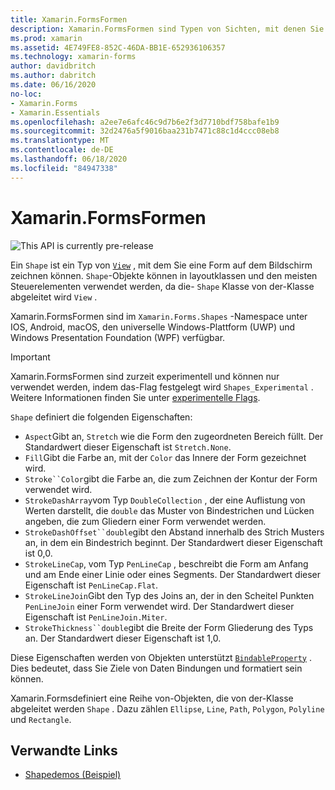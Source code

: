 ```yaml
---
title: Xamarin.FormsFormen
description: Xamarin.FormsFormen sind Typen von Sichten, mit denen Sie Formen auf dem Bildschirm zeichnen können.
ms.prod: xamarin
ms.assetid: 4E749FE8-852C-46DA-BB1E-652936106357
ms.technology: xamarin-forms
author: davidbritch
ms.author: dabritch
ms.date: 06/16/2020
no-loc:
- Xamarin.Forms
- Xamarin.Essentials
ms.openlocfilehash: a2ee7e6afc46c9d7b6e2f3d7710bdf758bafe1b9
ms.sourcegitcommit: 32d2476a5f9016baa231b7471c88c1d4ccc08eb8
ms.translationtype: MT
ms.contentlocale: de-DE
ms.lasthandoff: 06/18/2020
ms.locfileid: "84947338"
---
```

# <a name="xamarinforms-shapes"></a>Xamarin.FormsFormen

![](~/media/shared/preview.png "This API is currently pre-release")

Ein `Shape` ist ein Typ von [`View`](xref:Xamarin.Forms.View) , mit dem Sie eine Form auf dem Bildschirm zeichnen können. `Shape`-Objekte können in layoutklassen und den meisten Steuerelementen verwendet werden, da die- `Shape` Klasse von der-Klasse abgeleitet wird `View` .

Xamarin.FormsFormen sind im `Xamarin.Forms.Shapes` -Namespace unter IOS, Android, macOS, den universelle Windows-Plattform (UWP) und Windows Presentation Foundation (WPF) verfügbar.

> [!IMPORTANT]
> Xamarin.FormsFormen sind zurzeit experimentell und können nur verwendet werden, indem das-Flag festgelegt wird `Shapes_Experimental` . Weitere Informationen finden Sie unter [experimentelle Flags](~/xamarin-forms/internals/experimental-flags.md).

`Shape` definiert die folgenden Eigenschaften:

- `Aspect`Gibt an, `Stretch` wie die Form den zugeordneten Bereich füllt. Der Standardwert dieser Eigenschaft ist `Stretch.None`.
- `Fill`Gibt die Farbe an, mit der `Color` das Innere der Form gezeichnet wird.
- `Stroke``Color`gibt die Farbe an, die zum Zeichnen der Kontur der Form verwendet wird.
- `StrokeDashArray`vom Typ `DoubleCollection` , der eine Auflistung von Werten darstellt, die `double` das Muster von Bindestrichen und Lücken angeben, die zum Gliedern einer Form verwendet werden.
- `StrokeDashOffset``double`gibt den Abstand innerhalb des Strich Musters an, in dem ein Bindestrich beginnt. Der Standardwert dieser Eigenschaft ist 0,0.
- `StrokeLineCap`, vom Typ `PenLineCap` , beschreibt die Form am Anfang und am Ende einer Linie oder eines Segments. Der Standardwert dieser Eigenschaft ist `PenLineCap.Flat`.
- `StrokeLineJoin`Gibt den Typ des Joins an, der in den Scheitel Punkten `PenLineJoin` einer Form verwendet wird. Der Standardwert dieser Eigenschaft ist `PenLineJoin.Miter`.
- `StrokeThickness``double`gibt die Breite der Form Gliederung des Typs an. Der Standardwert dieser Eigenschaft ist 1,0.

Diese Eigenschaften werden von Objekten unterstützt [`BindableProperty`](xref:Xamarin.Forms.BindableProperty) . Dies bedeutet, dass Sie Ziele von Daten Bindungen und formatiert sein können.

Xamarin.Formsdefiniert eine Reihe von-Objekten, die von der-Klasse abgeleitet werden `Shape` . Dazu zählen `Ellipse`, `Line`, `Path`, `Polygon`, `Polyline` und `Rectangle`.

## <a name="related-links"></a>Verwandte Links

- [Shapedemos (Beispiel)](https://docs.microsoft.com/samples/xamarin/xamarin-forms-samples/userinterface-shapedemos/)
